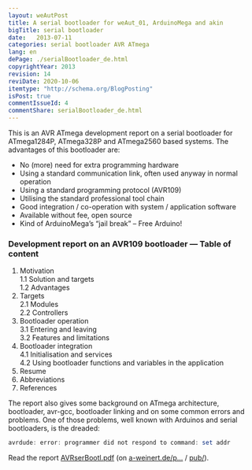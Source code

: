 ```yaml
---
layout: weAutPost
title: A serial bootloader for weAut_01, ArduinoMega and akin
bigTitle: serial bootloader
date:   2013-07-11
categories: serial bootloader AVR ATmega
lang: en
dePage: ./serialBootloader_de.html 
copyrightYear: 2013
revision: 14
reviDate: 2020-10-06
itemtype: "http://schema.org/BlogPosting"
isPost: true
commentIssueId: 4
commentShare: serialBootloader_de.html 
---
```


This is an AVR ATmega development report on a serial bootloader for 
ATmega1284P, ATmega328P and ATmega2560<!--more--> based systems. The
advantages of this bootloader are:

- No (more) need for extra programming hardware
- Using a standard communication link, often used anyway in normal operation
- Using a standard programming protocol (AVR109)
- Utilising the standard professional tool chain
- Good integration / co-operation with system / application software
- Available without fee, open source
- Kind of ArduinoMega’s “jail break” – Free Arduino!


### Development report on an AVR109 bootloader — Table of content
1. Motivation<br />
   1.1   Solution and targets<br />
   1.2   Advantages
2. Targets<br />
   2.1   Modules<br />
   2.2   Controllers
3. Bootloader operation<br />
   3.1   Entering and leaving<br />
   3.2   Features and limitations
4. Bootloader integration<br />
   4.1  Initialisation and services<br />
   4.2   Using bootloader functions and variables in the application
5.   Resume
6.   Abbreviations
7.   References

The report also gives some background on ATmega architecture, bootloader, 
avr-gcc, bootloader linking and on some common errors and problems. One of 
those problems, well known with Arduinos and serial bootloaders, is the 
dreaded: 
```powershell
avrdude: error: programmer did not respond to command: set addr
```
Read the report 
[AVRserBootl.pdf](https://a-weinert.de/pub/AVRserBootl.pdf "full paper") (on
[a-weinert.de/p...](https://a-weinert.de/publication_en.html "some of Albrecht's publications") 
/ [pub/](https://a-weinert.de/pub/ "publications download")).